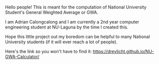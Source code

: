Hello people! This is meant for the computation of National University Student's General Weighted Average or GWA. 

I am Adrian Calongcalong and I am currently a 2nd year computer engineering student at NU-Laguna by the time I created this.

Hope this little project out my boredom can be helpful to many National University students (if it will ever reach a lot of people).

Here's the link so you won't have to find it: https://dreylicht.github.io/NU-GWA-Calculator/
